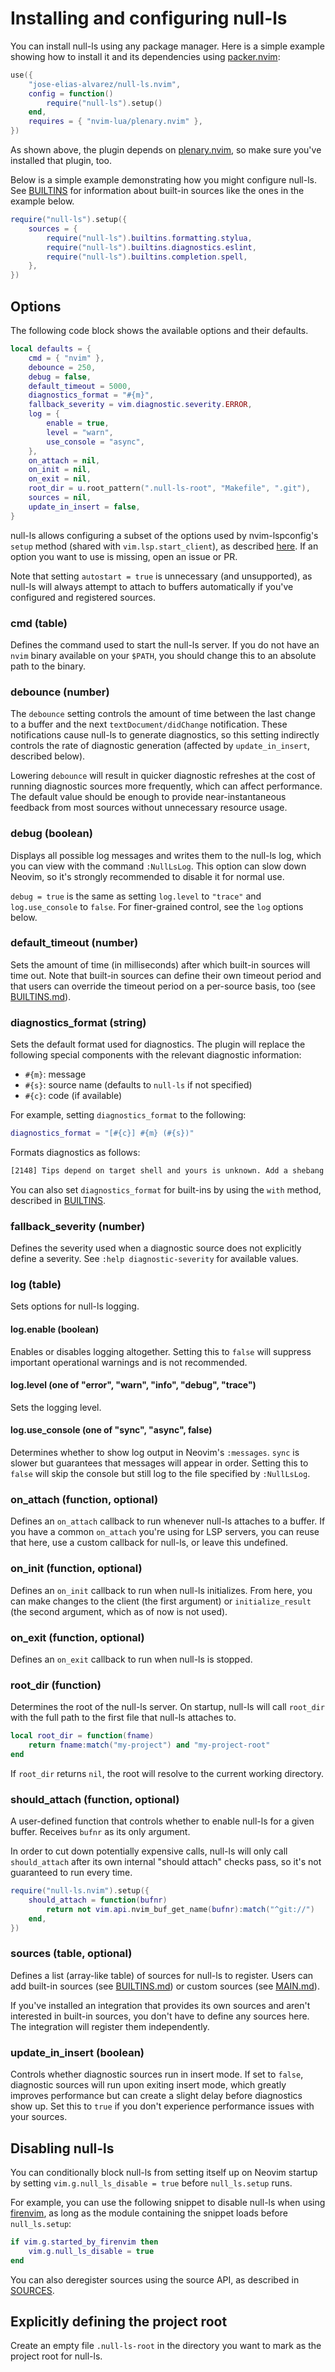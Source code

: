 <!-- markdownlint-configure-file
{
  "line-length": false,
  "no-duplicate-header": false
}
-->

# Installing and configuring null-ls

You can install null-ls using any package manager. Here is a simple example
showing how to install it and its dependencies using
[packer.nvim](https://github.com/wbthomason/packer.nvim):

```lua
use({
    "jose-elias-alvarez/null-ls.nvim",
    config = function()
        require("null-ls").setup()
    end,
    requires = { "nvim-lua/plenary.nvim" },
})
```

As shown above, the plugin depends on
[plenary.nvim](https://github.com/nvim-lua/plenary.nvim), so make sure you've
installed that plugin, too.

Below is a simple example demonstrating how you might configure null-ls. See
[BUILTINS](BUILTINS.md) for information about built-in sources like the ones in
the example below.

```lua
require("null-ls").setup({
    sources = {
        require("null-ls").builtins.formatting.stylua,
        require("null-ls").builtins.diagnostics.eslint,
        require("null-ls").builtins.completion.spell,
    },
})
```

## Options

The following code block shows the available options and their defaults.

```lua
local defaults = {
    cmd = { "nvim" },
    debounce = 250,
    debug = false,
    default_timeout = 5000,
    diagnostics_format = "#{m}",
    fallback_severity = vim.diagnostic.severity.ERROR,
    log = {
        enable = true,
        level = "warn",
        use_console = "async",
    },
    on_attach = nil,
    on_init = nil,
    on_exit = nil,
    root_dir = u.root_pattern(".null-ls-root", "Makefile", ".git"),
    sources = nil,
    update_in_insert = false,
}
```

null-ls allows configuring a subset of the options used by nvim-lspconfig's
`setup` method (shared with `vim.lsp.start_client`), as described
[here](https://github.com/neovim/nvim-lspconfig/wiki/Understanding-setup-%7B%7D).
If an option you want to use is missing, open an issue or PR.

Note that setting `autostart = true` is unnecessary (and unsupported), as
null-ls will always attempt to attach to buffers automatically if you've
configured and registered sources.

### cmd (table)

Defines the command used to start the null-ls server. If you do not have an
`nvim` binary available on your `$PATH`, you should change this to an absolute
path to the binary.

### debounce (number)

The `debounce` setting controls the amount of time between the last change to a
buffer and the next `textDocument/didChange` notification. These notifications
cause null-ls to generate diagnostics, so this setting indirectly controls the
rate of diagnostic generation (affected by `update_in_insert`, described below).

Lowering `debounce` will result in quicker diagnostic refreshes at the cost of
running diagnostic sources more frequently, which can affect performance. The
default value should be enough to provide near-instantaneous feedback from most
sources without unnecessary resource usage.

### debug (boolean)

Displays all possible log messages and writes them to the null-ls log, which you
can view with the command `:NullLsLog`. This option can slow down Neovim, so
it's strongly recommended to disable it for normal use.

`debug = true` is the same as setting `log.level` to `"trace"` and
`log.use_console` to `false`. For finer-grained control, see the `log` options
below.

### default_timeout (number)

Sets the amount of time (in milliseconds) after which built-in sources will time
out. Note that built-in sources can define their own timeout period and that
users can override the timeout period on a per-source basis, too (see
[BUILTINS.md](BUILTINS.md)).

### diagnostics_format (string)

Sets the default format used for diagnostics. The plugin will replace the
following special components with the relevant diagnostic information:

- `#{m}`: message
- `#{s}`: source name (defaults to `null-ls` if not specified)
- `#{c}`: code (if available)

For example, setting `diagnostics_format` to the following:

```lua
diagnostics_format = "[#{c}] #{m} (#{s})"
```

Formats diagnostics as follows:

```txt
[2148] Tips depend on target shell and yours is unknown. Add a shebang or a 'shell' directive. (shellcheck)
```

You can also set `diagnostics_format` for built-ins by using the `with` method,
described in [BUILTINS](BUILTINS.md).

### fallback_severity (number)

Defines the severity used when a diagnostic source does not explicitly define a
severity. See `:help diagnostic-severity` for available values.

### log (table)

Sets options for null-ls logging.

#### log.enable (boolean)

Enables or disables logging altogether. Setting this to `false` will suppress
important operational warnings and is not recommended.

#### log.level (one of "error", "warn", "info", "debug", "trace")

Sets the logging level.

#### log.use_console (one of "sync", "async", false)

Determines whether to show log output in Neovim's `:messages`. `sync` is slower
but guarantees that messages will appear in order. Setting this to `false` will
skip the console but still log to the file specified by `:NullLsLog`.

### on_attach (function, optional)

Defines an `on_attach` callback to run whenever null-ls attaches to a buffer. If
you have a common `on_attach` you're using for LSP servers, you can reuse that
here, use a custom callback for null-ls, or leave this undefined.

### on_init (function, optional)

Defines an `on_init` callback to run when null-ls initializes. From here, you
can make changes to the client (the first argument) or `initialize_result` (the
second argument, which as of now is not used).

### on_exit (function, optional)

Defines an `on_exit` callback to run when null-ls is stopped.

### root_dir (function)

Determines the root of the null-ls server. On startup, null-ls will call
`root_dir` with the full path to the first file that null-ls attaches to.

```lua
local root_dir = function(fname)
    return fname:match("my-project") and "my-project-root"
end
```

If `root_dir` returns `nil`, the root will resolve to the current working
directory.

### should_attach (function, optional)

A user-defined function that controls whether to enable null-ls for a given
buffer. Receives `bufnr` as its only argument.

In order to cut down potentially expensive calls, null-ls will only call
`should_attach` after its own internal "should attach" checks pass, so it's not
guaranteed to run every time.

```lua
require("null-ls.nvim").setup({
    should_attach = function(bufnr)
        return not vim.api.nvim_buf_get_name(bufnr):match("^git://")
    end,
})
```

### sources (table, optional)

Defines a list (array-like table) of sources for null-ls to register. Users can
add built-in sources (see [BUILTINS.md](BUILTINS.md)) or custom sources (see
[MAIN.md](MAIN.md)).

If you've installed an integration that provides its own sources and aren't
interested in built-in sources, you don't have to define any sources here. The
integration will register them independently.

### update_in_insert (boolean)

Controls whether diagnostic sources run in insert mode. If set to `false`,
diagnostic sources will run upon exiting insert mode, which greatly improves
performance but can create a slight delay before diagnostics show up. Set this
to `true` if you don't experience performance issues with your sources.

## Disabling null-ls

You can conditionally block null-ls from setting itself up on Neovim startup by
setting `vim.g.null_ls_disable = true` before `null_ls.setup` runs.

For example, you can use the following snippet to disable null-ls when using
[firenvim](https://github.com/glacambre/firenvim), as long as the module
containing the snippet loads before `null_ls.setup`:

```lua
if vim.g.started_by_firenvim then
    vim.g.null_ls_disable = true
end
```

You can also deregister sources using the source API, as described in
[SOURCES](SOURCES.md).

## Explicitly defining the project root

Create an empty file `.null-ls-root` in the directory you want to mark as the
project root for null-ls.
